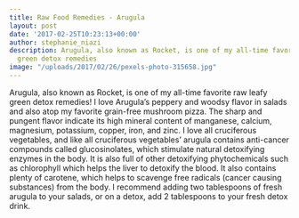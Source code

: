 ```yaml
---
title: Raw Food Remedies - Arugula
layout: post
date: '2017-02-25T10:23:13+00:00'
author: stephanie_niazi
description: Arugula, also known as Rocket, is one of my all-time favorite raw leafy
  green detox remedies
image: "/uploads/2017/02/26/pexels-photo-315658.jpg"
---
```

Arugula, also known as Rocket, is one of my all-time favorite raw leafy green detox remedies! I love Arugula’s peppery and woodsy flavor in salads and also atop my favorite grain-free mushroom pizza. The sharp and pungent flavor indicate its high mineral content of manganese, calcium, magnesium, potassium, copper, iron, and zinc. I love all cruciferous vegetables, and like all cruciferous vegetables’ arugula contains anti-cancer compounds called glucosinolates, which stimulate natural detoxifying enzymes in the body. It is also full of other detoxifying phytochemicals such as chlorophyll which helps the liver to detoxify the blood. It also contains plenty of carotene, which helps to scavenge free radicals (cancer causing substances) from the body. I recommend adding two tablespoons of fresh arugula to your salads, or on a detox, add 2 tablespoons to your fresh detox drink.